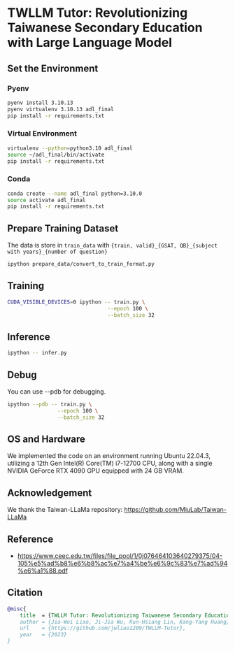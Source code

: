 # TWLLM Tutor: Revolutionizing Taiwanese Secondary Education with Large Language Model

## Set the Environment

### Pyenv

```bash
pyenv install 3.10.13
pyenv virtualenv 3.10.13 adl_final
pip install -r requirements.txt
```

### Virtual Environment

```bash
virtualenv --python=python3.10 adl_final
source ~/adl_final/bin/activate
pip install -r requirements.txt
```

### Conda

```bash
conda create --name adl_final python=3.10.0
source activate adl_final
pip install -r requirements.txt
```

## Prepare Training Dataset

The data is store in `train_data` with `{train, valid}_{GSAT, QB}_{subject with years}_{number of question}`

```bash
ipython prepare_data/convert_to_train_format.py
```

## Training

```bash
CUDA_VISIBLE_DEVICES=0 ipython -- train.py \
                                --epoch 100 \
                                --batch_size 32
```

## Inference

```bash
ipython -- infer.py
```

## Debug

You can use --pdb for debugging.

```bash
ipython --pdb -- train.py \
                --epoch 100 \
                --batch_size 32
```

## OS and Hardware

We implemented the code on an environment running Ubuntu 22.04.3, utilizing a 12th Gen Intel(R) Core(TM) i7-12700 CPU, along with a single NVIDIA GeForce RTX 4090 GPU equipped with 24 GB VRAM.


## Acknowledgement
We thank the Taiwan-LLaMa repository: https://github.com/MiuLab/Taiwan-LLaMa


## Reference

-   https://www.ceec.edu.tw/files/file_pool/1/0j076464103640279375/04-105%e5%ad%b8%e6%b8%ac%e7%a4%be%e6%9c%83%e7%ad%94%e6%a1%88.pdf


## Citation
```bibtex
@misc{
    title  = {TWLLM Tutor: Revolutionizing Taiwanese Secondary Education with Large Language Model},
    author = {Jia-Wei Liao, Ji-Jia Wu, Kun-Hsiang Lin, Kang-Yang Huang},
    url    = {https://github.com/jwliao1209/TWLLM-Tutor},
    year   = {2023}
}
```
